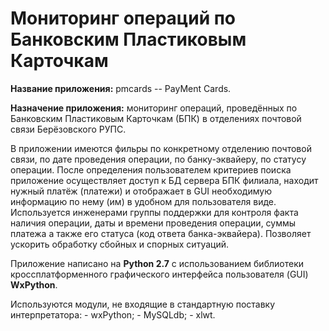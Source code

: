# Мониторинг операций по Банковским Пластиковым Карточкам

**Название приложения:** pmcards -- PayMent Cards.

**Назначение приложения:** мониторинг операций, проведённых по Банковским Пластиковым Карточкам (БПК) в отделениях почтовой связи Берёзовского РУПС.

В приложении имеются фильры по конкретному отделению почтовой связи, по дате проведения операции, по банку-эквайеру, по статусу операции. После определения пользователем критериев поиска приложение осуществляет доступ к БД сервера БПК филиала, находит нужный платёж (платежи) и отображает в GUI необходимую информацию по нему (им) в удобном для пользователя виде. Используется инженерами группы поддержки для контроля факта наличия операции, даты и времени проведения операции, суммы платежа а также его статуса (код ответа банка-эквайера). Позволяет ускорить обработку сбойных и спорных ситуаций.


Приложение написано на **Python 2.7** с использованием библиотеки кроссплатформенного графического интерфейса пользователя (GUI) **WxPython**.


Используются модули, не входящие в стандартную поставку интерпретатора:
        - wxPython;
        - MySQLdb;
        - xlwt.
